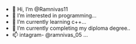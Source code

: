 - 👋 Hi, I’m @Ramnivas11
- 👀 I’m interested in programming...
- 🌱 I’m currently learning c++...
- 💞️ I’m currently completing my diploma degree..
- 📫 intagram- @ramnivas_05 ...

<!---
Ramnivas11/Ramnivas11 is a ✨ special ✨ repository because its `README.md` (this file) appears on your GitHub profile.
You can click the Preview link to take a look at your changes.
--->
